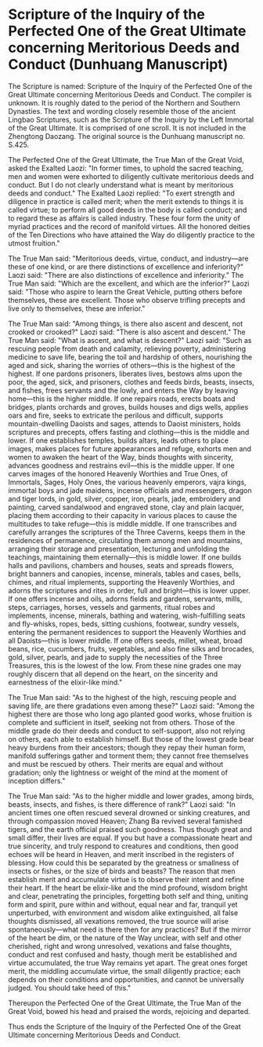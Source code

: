 # Scripture of the Inquiry of the Perfected One of the Great Ultimate concerning Meritorious Deeds and Conduct (Dunhuang Manuscript)

The Scripture is named: Scripture of the Inquiry of the Perfected One of the Great Ultimate concerning Meritorious Deeds and Conduct. The compiler is unknown. It is roughly dated to the period of the Northern and Southern Dynasties. The text and wording closely resemble those of the ancient Lingbao Scriptures, such as the Scripture of the Inquiry by the Left Immortal of the Great Ultimate. It is comprised of one scroll. It is not included in the Zhengtong Daozang. The original source is the Dunhuang manuscript no. S.425.

The Perfected One of the Great Ultimate, the True Man of the Great Void, asked the Exalted Laozi: "In former times, to uphold the sacred teaching, men and women were exhorted to diligently cultivate meritorious deeds and conduct. But I do not clearly understand what is meant by meritorious deeds and conduct." The Exalted Laozi replied: "To exert strength and diligence in practice is called merit; when the merit extends to things it is called virtue; to perform all good deeds in the body is called conduct; and to regard these as affairs is called industry. These four form the unity of myriad practices and the record of manifold virtues. All the honored deities of the Ten Directions who have attained the Way do diligently practice to the utmost fruition."

The True Man said: "Meritorious deeds, virtue, conduct, and industry—are these of one kind, or are there distinctions of excellence and inferiority?" Laozi said: "There are also distinctions of excellence and inferiority." The True Man said: "Which are the excellent, and which are the inferior?" Laozi said: "Those who aspire to learn the Great Vehicle, putting others before themselves, these are excellent. Those who observe trifling precepts and live only to themselves, these are inferior."

The True Man said: "Among things, is there also ascent and descent, not crooked or crooked?" Laozi said: "There is also ascent and descent." The True Man said: "What is ascent, and what is descent?" Laozi said: "Such as rescuing people from death and calamity, relieving poverty, administering medicine to save life, bearing the toil and hardship of others, nourishing the aged and sick, sharing the worries of others—this is the highest of the highest. If one pardons prisoners, liberates lives, bestows alms upon the poor, the aged, sick, and prisoners, clothes and feeds birds, beasts, insects, and fishes, frees servants and the lowly, and enters the Way by leaving home—this is the higher middle. If one repairs roads, erects boats and bridges, plants orchards and groves, builds houses and digs wells, applies oars and fire, seeks to extricate the perilous and difficult, supports mountain-dwelling Daoists and sages, attends to Daoist ministers, holds scriptures and precepts, offers fasting and clothing—this is the middle and lower. If one establishes temples, builds altars, leads others to place images, makes places for future appearances and refuge, exhorts men and women to awaken the heart of the Way, binds thoughts with sincerity, advances goodness and restrains evil—this is the middle upper. If one carves images of the honored Heavenly Worthies and True Ones, of Immortals, Sages, Holy Ones, the various heavenly emperors, vajra kings, immortal boys and jade maidens, incense officials and messengers, dragon and tiger lords, in gold, silver, copper, iron, pearls, jade, embroidery and painting, carved sandalwood and engraved stone, clay and plain lacquer, placing them according to their capacity in various places to cause the multitudes to take refuge—this is middle middle. If one transcribes and carefully arranges the scriptures of the Three Caverns, keeps them in the residences of permanence, circulating them among men and mountains, arranging their storage and presentation, lecturing and unfolding the teachings, maintaining them eternally—this is middle lower. If one builds halls and pavilions, chambers and houses, seats and spreads flowers, bright banners and canopies, incense, minerals, tables and cases, bells, chimes, and ritual implements, supporting the Heavenly Worthies, and adorns the scriptures and rites in order, full and bright—this is lower upper. If one offers incense and oils, adorns fields and gardens, servants, mills, steps, carriages, horses, vessels and garments, ritual robes and implements, incense, minerals, bathing and watering, wish-fulfilling seats and fly-whisks, ropes, beds, sitting cushions, footwear, sundry vessels, entering the permanent residences to support the Heavenly Worthies and all Daoists—this is lower middle. If one offers seeds, millet, wheat, broad beans, rice, cucumbers, fruits, vegetables, and also fine silks and brocades, gold, silver, pearls, and jade to supply the necessities of the Three Treasures, this is the lowest of the low. From these nine grades one may roughly discern that all depend on the heart, on the sincerity and earnestness of the elixir-like mind."

The True Man said: "As to the highest of the high, rescuing people and saving life, are there gradations even among these?" Laozi said: "Among the highest there are those who long ago planted good works, whose fruition is complete and sufficient in itself, seeking not from others. Those of the middle grade do their deeds and conduct to self-support, also not relying on others, each able to establish himself. But those of the lowest grade bear heavy burdens from their ancestors; though they repay their human form, manifold sufferings gather and torment them; they cannot free themselves and must be rescued by others. Their merits are equal and without gradation; only the lightness or weight of the mind at the moment of inception differs."

The True Man said: "As to the higher middle and lower grades, among birds, beasts, insects, and fishes, is there difference of rank?" Laozi said: "In ancient times one often rescued several drowned or sinking creatures, and through compassion moved Heaven; Zhang Ba revived several famished tigers, and the earth official praised such goodness. Thus though great and small differ, their lives are equal. If you but have a compassionate heart and true sincerity, and truly respond to creatures and conditions, then good echoes will be heard in Heaven, and merit inscribed in the registers of blessing. How could this be separated by the greatness or smallness of insects or fishes, or the size of birds and beasts? The reason that men establish merit and accumulate virtue is to observe their intent and refine their heart. If the heart be elixir-like and the mind profound, wisdom bright and clear, penetrating the principles, forgetting both self and thing, uniting form and spirit, pure within and without, equal near and far, tranquil yet unperturbed, with environment and wisdom alike extinguished, all false thoughts dismissed, all vexations removed, the true source will arise spontaneously—what need is there then for any practices? But if the mirror of the heart be dim, or the nature of the Way unclear, with self and other cherished, right and wrong unresolved, vexations and false thoughts, conduct and rest confused and hasty, though merit be established and virtue accumulated, the true Way remains yet apart. The great ones forget merit, the middling accumulate virtue, the small diligently practice; each depends on their conditions and opportunities, and cannot be universally judged. You should take heed of this."

Thereupon the Perfected One of the Great Ultimate, the True Man of the Great Void, bowed his head and praised the words, rejoicing and departed.

Thus ends the Scripture of the Inquiry of the Perfected One of the Great Ultimate concerning Meritorious Deeds and Conduct.
